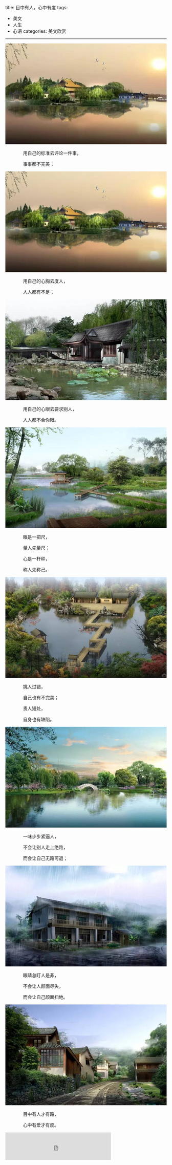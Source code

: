title: 目中有人，心中有度
tags: 
  - 美文 
  - 人生
  - 心语
categories: 美文欣赏
---

![01](/static/images/2014-12-21/01.jpg)

&#160; &#160; &#160; &#160;&#160; &#160; &#160; &#160;用自己的标准去评论一件事，

&#160; &#160; &#160; &#160;&#160; &#160; &#160; &#160;事事都不完美；
<!-- more -->
![02](/static/images/2014-12-21/02.jpg)

&#160; &#160; &#160; &#160;&#160; &#160; &#160; &#160;用自己的心胸去度人，

&#160; &#160; &#160; &#160;&#160; &#160; &#160; &#160;人人都有不足；

![03](/static/images/2014-12-21/03.jpg)

&#160; &#160; &#160; &#160;&#160; &#160; &#160; &#160;用自己的心眼去要求别人，

&#160; &#160; &#160; &#160;&#160; &#160; &#160; &#160;人人都不合你眼。

![04](/static/images/2014-12-21/04.jpg)

&#160; &#160; &#160; &#160;&#160; &#160; &#160; &#160;眼是一把尺，

&#160; &#160; &#160; &#160;&#160; &#160; &#160; &#160;量人先量尺；

&#160; &#160; &#160; &#160;&#160; &#160; &#160; &#160;心是一杆秤，

&#160; &#160; &#160; &#160;&#160; &#160; &#160; &#160;称人先称己。

![05](/static/images/2014-12-21/05.jpg)

&#160; &#160; &#160; &#160;&#160; &#160; &#160; &#160;挑人过错，

&#160; &#160; &#160; &#160;&#160; &#160; &#160; &#160;自己也有不完美；

&#160; &#160; &#160; &#160;&#160; &#160; &#160; &#160;责人短处，

&#160; &#160; &#160; &#160;&#160; &#160; &#160; &#160;自身也有缺陷。

![06](/static/images/2014-12-21/06.jpg)

&#160; &#160; &#160; &#160;&#160; &#160; &#160; &#160;一味步步紧逼人，

&#160; &#160; &#160; &#160;&#160; &#160; &#160; &#160;不会让别人走上绝路，

&#160; &#160; &#160; &#160;&#160; &#160; &#160; &#160;而会让自己无路可退；

![07](/static/images/2014-12-21/07.jpg)

&#160; &#160; &#160; &#160;&#160; &#160; &#160; &#160;眼睛总盯人是非，

&#160; &#160; &#160; &#160;&#160; &#160; &#160; &#160;不会让人颜面尽失，

&#160; &#160; &#160; &#160;&#160; &#160; &#160; &#160;而会让自己颜面扫地。

![08](/static/images/2014-12-21/08.jpg)

&#160; &#160; &#160; &#160;&#160; &#160; &#160; &#160;目中有人才有路，

&#160; &#160; &#160; &#160;&#160; &#160; &#160; &#160;心中有爱才有度。

<iframe frameborder="no" border="0" marginwidth="0" marginheight="0" width=330 height=86 src="http://music.163.com/outchain/player?type=2&id=149227&auto=1&height=66"></iframe>